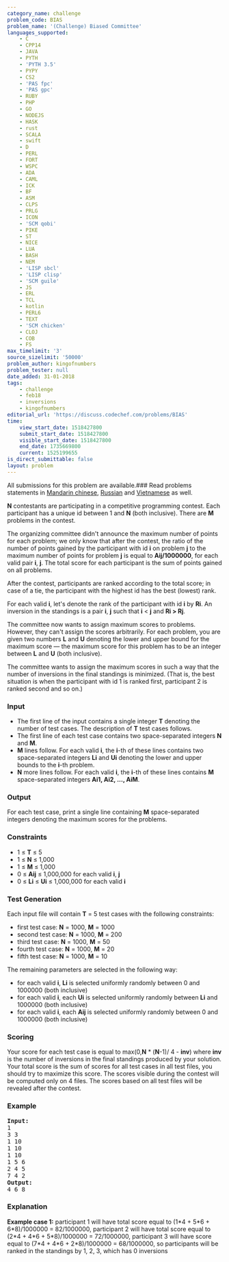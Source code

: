 ```yaml
---
category_name: challenge
problem_code: BIAS
problem_name: '(Challenge) Biased Committee'
languages_supported:
    - C
    - CPP14
    - JAVA
    - PYTH
    - 'PYTH 3.5'
    - PYPY
    - CS2
    - 'PAS fpc'
    - 'PAS gpc'
    - RUBY
    - PHP
    - GO
    - NODEJS
    - HASK
    - rust
    - SCALA
    - swift
    - D
    - PERL
    - FORT
    - WSPC
    - ADA
    - CAML
    - ICK
    - BF
    - ASM
    - CLPS
    - PRLG
    - ICON
    - 'SCM qobi'
    - PIKE
    - ST
    - NICE
    - LUA
    - BASH
    - NEM
    - 'LISP sbcl'
    - 'LISP clisp'
    - 'SCM guile'
    - JS
    - ERL
    - TCL
    - kotlin
    - PERL6
    - TEXT
    - 'SCM chicken'
    - CLOJ
    - COB
    - FS
max_timelimit: '3'
source_sizelimit: '50000'
problem_author: kingofnumbers
problem_tester: null
date_added: 31-01-2018
tags:
    - challenge
    - feb18
    - inversions
    - kingofnumbers
editorial_url: 'https://discuss.codechef.com/problems/BIAS'
time:
    view_start_date: 1518427800
    submit_start_date: 1518427800
    visible_start_date: 1518427800
    end_date: 1735669800
    current: 1525199655
is_direct_submittable: false
layout: problem
---
```

All submissions for this problem are available.### Read problems statements in [Mandarin chinese](http://www.codechef.com/download/translated/FEB18/mandarin/BIAS.pdf), [Russian](http://www.codechef.com/download/translated/FEB18/russian/BIAS.pdf) and [Vietnamese](http://www.codechef.com/download/translated/FEB18/vietnamese/BIAS.pdf) as well.

**N** contestants are participating in a competitive programming contest. Each participant has a unique id between 1 and **N** (both inclusive). There are **M** problems in the contest.

The organizing committee didn't announce the maximum number of points for each problem; we only know that after the contest, the ratio of the number of points gained by the participant with id **i** on problem **j** to the maximum number of points for problem **j** is equal to **Aij/1000000**, for each valid pair **i**, **j**. The total score for each participant is the sum of points gained on all problems.

After the contest, participants are ranked according to the total score; in case of a tie, the participant with the highest id has the best (lowest) rank.

For each valid **i**, let's denote the rank of the participant with id **i** by **Ri**. An inversion in the standings is a pair **i**, **j** such that **i** &lt; **j** and **Ri &gt; Rj**.

The committee now wants to assign maximum scores to problems. However, they can't assign the scores arbitrarily. For each problem, you are given two numbers **L** and **U** denoting the lower and upper bound for the maximum score — the maximum score for this problem has to be an integer between **L** and **U** (both inclusive).

The committee wants to assign the maximum scores in such a way that the number of inversions in the final standings is minimized. (That is, the best situation is when the participant with id 1 is ranked first, participant 2 is ranked second and so on.)

### Input

- The first line of the input contains a single integer **T** denoting the number of test cases. The description of **T** test cases follows.
- The first line of each test case contains two space-separated integers **N** and **M**.
- **M** lines follow. For each valid **i**, the **i**-th of these lines contains two space-separated integers **Li** and **Ui** denoting the lower and upper bounds to the **i**-th problem.
- **N** more lines follow. For each valid **i**, the **i**-th of these lines contains **M** space-separated integers **Ai1, Ai2, ..., AiM**.

### Output

For each test case, print a single line containing **M** space-separated integers denoting the maximum scores for the problems.

### Constraints

- 1 ≤ **T** ≤ 5
- 1 ≤ **N** ≤ 1,000
- 1 ≤ **M** ≤ 1,000
- 0 ≤ **Aij** ≤ 1,000,000 for each valid **i**, **j**
- 0 ≤ **Li** ≤ **Ui** ≤ 1,000,000 for each valid **i**

### Test Generation

Each input file will contain **T** = 5 test cases with the following constraints:

- first test case: **N** = 1000, **M** = 1000
- second test case: **N** = 1000, **M** = 200
- third test case: **N** = 1000, **M** = 50
- fourth test case: **N** = 1000, **M** = 20
- fifth test case: **N** = 1000, **M** = 10

The remaining parameters are selected in the following way:

- for each valid **i**, **Li** is selected uniformly randomly between 0 and 1000000 (both inclusive)
- for each valid **i**, each **Ui** is selected uniformly randomly between **Li** and 1000000 (both inclusive)
- for each valid **i**, each **Aij** is selected uniformly randomly between 0 and 1000000 (both inclusive)

### Scoring

Your score for each test case is equal to max(0,**N** \* (**N**-1)/ 4 - **inv**) where **inv** is the number of inversions in the final standings produced by your solution. Your total score is the sum of scores for all test cases in all test files, you should try to maximize this score. The scores visible during the contest will be computed only on 4 files. The scores based on all test files will be revealed after the contest.

### Example

<pre><b>Input:</b>
1
3 3
1 10
1 10
1 10
1 5 6
2 4 5
7 4 2
<b>Output:</b>
4 6 8
</pre>
### Explanation

**Example case 1:** participant 1 will have total score equal to (1\*4 + 5\*6 + 6\*8)/1000000 = 82/1000000, participant 2 will have total score equal to (2\*4 + 4\*6 + 5\*8)/1000000 = 72/1000000, participant 3 will have score equal to (7\*4 + 4\*6 + 2\*8)/1000000 = 68/1000000, so participants will be ranked in the standings by 1, 2, 3, which has 0 inversions
